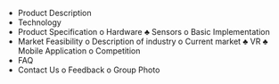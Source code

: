 -	Product Description
-	Technology
-	Product Specification
o	Hardware
♣	Sensors
o	Basic Implementation
-	Market Feasibility
o	Description of industry
o	Current market
♣	VR
♣	Mobile Application
o	Competition
-	FAQ
-	Contact Us
o	Feedback
o	Group Photo

